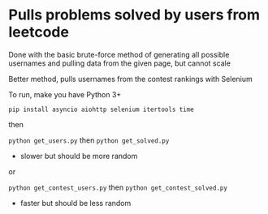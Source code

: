 # Pulls problems solved by users from leetcode

Done with the basic brute-force method of generating all possible usernames and pulling data from the given page, but cannot scale

Better method, pulls usernames from the contest rankings with Selenium

To run, make you have Python 3+

`pip install asyncio aiohttp selenium itertools time`

then

`python get_users.py` then `python get_solved.py`

* slower but should be more random

or

`python get_contest_users.py` then `python get_contest_solved.py`

* faster but should be less random
